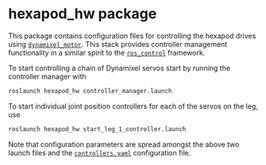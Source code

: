 # hexapod_hw package

This package contains configuration files for controlling the hexapod drives using [`dynamixel_motor`][dynamixel_motor]. This stack provides controller management functionality in a similar spirit to the [`ros_control`][ros_control] framework.

To start controlling a chain of Dynamixel servos start by running the controller manager with

```bash
roslaunch hexapod_hw controller_manager.launch
```

To start individual joint position controllers for each of the servos on the leg, use

```bash
roslaunch hexapod_hw start_leg_1_controller.launch
```

Note that configuration parameters are spread amongst the above two launch files and the [`controllers.yaml`](config/controllers.yaml) configuration file.

[dynamixel_motor]: http://wiki.ros.org/dynamixel_motor
[ros_control]: http://wiki.ros.org/ros_control
